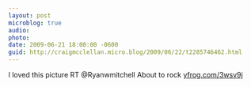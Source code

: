 ```yaml
---
layout: post
microblog: true
audio: 
photo: 
date: 2009-06-21 18:00:00 -0600
guid: http://craigmcclellan.micro.blog/2009/06/22/t2285746462.html
---
```

I loved this picture RT @Ryanwmitchell About to rock [yfrog.com/3wsv9j](http://yfrog.com/3wsv9j)

